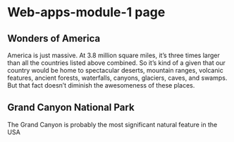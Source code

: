 # Web-apps-module-1 page
## Wonders of America
America is just massive. At 3.8 million square miles, it’s three times larger than all the countries listed above combined. So it’s kind of a given that our country would be home to spectacular deserts, mountain ranges, volcanic features, ancient forests, waterfalls, canyons, glaciers, caves, and swamps. But that fact doesn’t diminish the awesomeness of these places.

## Grand Canyon National Park
The Grand Canyon is probably the most significant natural feature in the USA



